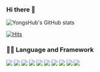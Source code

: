### Hi there  👋

<!--
**YongsHub/YongsHub** is a ✨ _special_ ✨ repository because its `README.md` (this file) appears on your GitHub profile.

Here are some ideas to get you started:

- 🔭 I’m currently working on ...
- 🌱 I’m currently learning ...
- 👯 I’m looking to collaborate on ...
- 🤔 I’m looking for help with ...
- 💬 Ask me about ...
- 📫 How to reach me: ...
- 😄 Pronouns: ...
- ⚡ Fun fact: ...
-->
![YongsHub's GitHub stats](https://github-readme-stats.vercel.app/api?username=YongsHub&hide=contribs,prs)

[![Hits](https://hits.seeyoufarm.com/api/count/incr/badge.svg?url=https%3A%2F%2Fgithub.com%2FYongsHub&count_bg=%23050000&title_bg=%23DF0808&icon=nextdoor.svg&icon_color=%23E7E7E7&title=hits&edge_flat=false)](https://hits.seeyoufarm.com)
### 👨‍💻 Language and Framework
<img src="https://img.shields.io/badge/JavaScript-F7DF1E?style=flat-square&logo=javascript&logoColor=white"/> <img src="https://img.shields.io/badge/Firebase-FFCA28?style=flat-square&logo=firebase&logoColor=white"/> <img src="https://img.shields.io/badge/Android-3DDC84?style=flat-square&logo=android&logoColor=black"/> <img src="https://img.shields.io/badge/Android Studio-3DDC84?style=flat-square&logo=android studio&logoColor=black"/> <img src="https://img.shields.io/badge/ Node.js-39933?style=flat-square&logo=node.js&logoColor=white"/> <img src="https://img.shields.io/badge/MongoDB-47A248?style=flat-square&logo=node.js&logoColor=black"/> <img src="https://img.shields.io/badge/MySQL-4479A1?style=flat-square&logo=node.js&logoColor=white"/> <img src="https://img.shields.io/badge/GraphQL-E10098?style=flat-square&logo=node.js&logoColor=white"/> <img src="https://img.shields.io/badge/Git-05032?style=flat-square&logo=node.js&logoColor=white"/>  <img src="https://img.shields.io/badge/Docker-2496ED?style=flat-square&logo=Docker&logoColor=white"/> 
